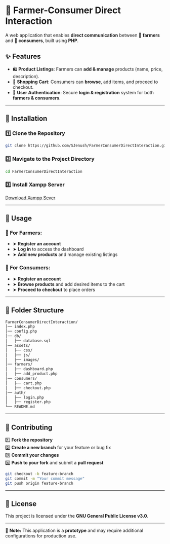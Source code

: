 # 🌾 Farmer-Consumer Direct Interaction

A web application that enables **direct communication** between 🌱 **farmers** and 🛒 **consumers**, built using **PHP**.

## ✨ Features

- 🛍️ **Product Listings**: Farmers can **add & manage** products (name, price, description).
- 🛒 **Shopping Cart**: Consumers can **browse**, add items, and proceed to checkout.
- 🔐 **User Authentication**: Secure **login & registration** system for both **farmers & consumers**.

---

## 🚀 Installation

### 1️⃣ Clone the Repository
```bash
git clone https://github.com/SJenush/FarmerConsumerDirectInteraction.git
```

### 2️⃣ Navigate to the Project Directory
```bash
cd FarmerConsumerDirectInteraction
```

### 3️⃣ Install Xampp Server

[Download Xampp Sever](https://www.apachefriends.org/download.html)


---

## 📝 Usage

### 🌱 For Farmers:
- ➤ **Register an account**
- ➤ **Log in** to access the dashboard
- ➤ **Add new products** and manage existing listings

### 🛒 For Consumers:
- ➤ **Register an account**
- ➤ **Browse products** and add desired items to the cart
- ➤ **Proceed to checkout** to place orders

---

## 📂 Folder Structure

```bash
FarmerConsumerDirectInteraction/
│── index.php
│── config.php
│── db/
│   ├── database.sql
│── assets/
│   ├── css/
│   ├── js/
│   ├── images/
│── farmers/
│   ├── dashboard.php
│   ├── add_product.php
│── consumers/
│   ├── cart.php
│   ├── checkout.php
│── auth/
│   ├── login.php
│   ├── register.php
└── README.md
```

---

## 🤝 Contributing

1️⃣ **Fork the repository**  
2️⃣ **Create a new branch** for your feature or bug fix  
3️⃣ **Commit your changes**  
4️⃣ **Push to your fork** and submit a **pull request**  

```bash
git checkout -b feature-branch
git commit -m "Your commit message"
git push origin feature-branch
```

---

## 📜 License

This project is licensed under the **GNU General Public License v3.0**.

---

🚀 **Note:** This application is a **prototype** and may require additional configurations for production use.
